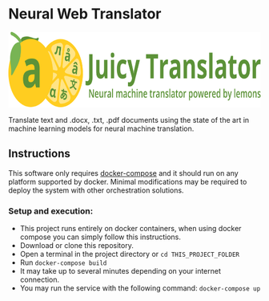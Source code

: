 # Neural Web Translator
<img src="./Deploy/web/app/static/img/JT_logo_letra_horizontal.svg" alt="Web translation service logo" height="150"/><p>Translate text and .docx, .txt, .pdf documents using the state of the art in machine learning models for neural machine translation.</p>

## Instructions
This software only requires [docker-compose](https://docs.docker.com/compose/install "Install docker-compose") and it should run on any platform supported by docker. Minimal modifications may be required to deploy the system with other orchestration solutions.
### Setup and execution:
 - This project runs entirely on docker containers, when using docker compose you can simply follow this instructions.
 - Download or clone this repository.
 - Open a terminal in the project directory or `cd THIS_PROJECT_FOLDER`
 - Run `docker-compose build`
 - It may take up to several minutes depending on your internet connection.
 - You may run the service with the following command: `docker-compose up`